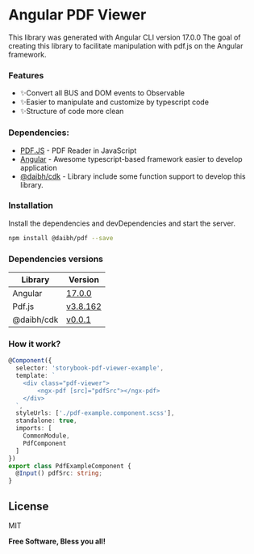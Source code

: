 # Angular PDF Viewer
This library was generated with Angular CLI version 17.0.0
The goal of creating this library to facilitate manipulation with pdf.js on the Angular framework.

### Features
- ✨Convert all BUS and DOM events to Observable
- ✨Easier to manipulate and customize by typescript code
- ✨Structure of code more clean

### Dependencies:

- [PDF.JS](https://github.com/mozilla/pdf.js) - PDF Reader in JavaScript
- [Angular](https://angular.dev/) - Awesome typescript-based framework easier to develop application
- [@daibh/cdk](https://www.npmjs.com/package/@daibh/cdk) - Library include some function support to develop this library.

### Installation
Install the dependencies and devDependencies and start the server.

```sh
npm install @daibh/pdf --save
```

### Dependencies versions
| Library | Version |
| ------ | ------ |
| Angular | [17.0.0](https://github.com/angular/angular/releases/tag/17.0.0) |
| Pdf.js | [v3.8.162](https://github.com/mozilla/pdf.js/releases/tag/v3.8.162) |
| @daibh/cdk | [v0.0.1](https://www.npmjs.com/package/@daibh/cdk/v/0.0.1) |

### How it work?

```ts
@Component({
  selector: 'storybook-pdf-viewer-example',
  template: `
    <div class="pdf-viewer">
        <ngx-pdf [src]="pdfSrc"></ngx-pdf>
    </div>
  `,
  styleUrls: ['./pdf-example.component.scss'],
  standalone: true,
  imports: [
    CommonModule,
    PdfComponent
  ]
})
export class PdfExampleComponent {
  @Input() pdfSrc: string;
}
```

## License

MIT

**Free Software, Bless you all!**